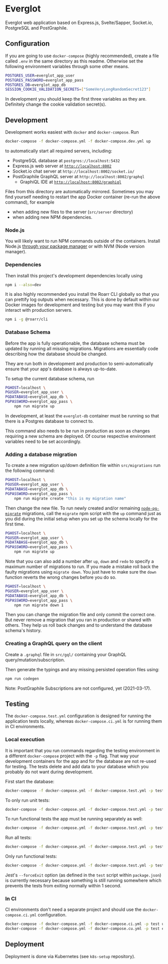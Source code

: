# Everglot

Everglot web application based on Express.js, Svelte/Sapper, Socket.io, PostgreSQL and PostGraphile.

## Configuration

If you are going to use `docker-compose` (highly recommended), create a file called `.env` in the same directory as this readme. Otherwise set the following environment variables through some other means.

```bash
POSTGRES_USER=everglot_app_user
POSTGRES_PASSWORD=everglot_app_pass
POSTGRES_DB=everglot_app_db
SESSION_COOKIE_VALIDATION_SECRETS=["SomeVeryLongRandomSecret123"]
```

In development you should keep the first three variables as they are. Definitely change the cookie validation secret(s).

## Development

Development works easiest with `docker` and `docker-compose`. Run

```bash
docker-compose -f docker-compose.yml -f docker-compose.dev.yml up
```

to automatically start all required servers, including:

-   PostgreSQL database at `postgres://localhost:5432`
-   Express.js web server at [`http://localhost:8002`](http://localhost:8002)
-   Socket.io chat server at `http://localhost:8002/socket.io/`
-   PostGraphile GraphQL server at `http://localhost:8002/graphql`
    -   GraphiQL IDE at [`http://localhost:8002/graphiql`](http://localhost:8002/graphiql)

Files from this directory are automatically mirrored. Sometimes you may find yourself needing to restart the app Docker container (re-run the above command), for example

-   when adding new files to the server (`src/server` directory)
-   when adding new NPM dependencies.

### Node.js

You will likely want to run NPM commands outside of the containers. Install Node.js [through your package manager](https://nodejs.org/en/download/package-manager/) or with NVM (Node version manager).

### Dependencies

Then install this project's development dependencies locally using

```bash
npm i --also=dev
```

It is also highly recommended you install the Roarr CLI globally so that you can prettify log outputs when necessary. This is done by default within our Docker images for development and testing but you may want this if you interact with production servers.

```bash
npm i -g @roarr/cli
```

### Database Schema

Before the app is fully operationable, the database schema must be updated by running all missing migrations. Migrations are essentially code describing how the database should be changed.

They are run both in development and production to semi-automatically ensure that your app's database is always up-to-date.

To setup the current database schema, run

```bash
PGHOST=localhost \
PGUSER=everglot_app_user \
PGDATABASE=everglot_app_db \
PGPASSWORD=everglot_app_pass \
    npm run migrate up
```

In development, at least the `everglot-db` container must be running so that there is a Postgres database to connect to.

This command also needs to be run in production as soon as changes requiring a new schema are deployed. Of course respective environment variables need to be set accordingly.

### Adding a database migration

To create a new migration up/down definition file within `src/migrations` run the following command:

```bash
PGHOST=localhost \
PGUSER=everglot_app_user \
PGDATABASE=everglot_app_db \
PGPASSWORD=everglot_app_pass \
    npm run migrate create "this is my migration name"
```

Then change the new file. To run newly created and/or remaining [`node-pg-migrate`](https://salsita.github.io/node-pg-migrate/) migrations, call the `migrate` npm script with the `up` command just as you did during the initial setup when you set up the schema locally for the first time.

```bash
PGHOST=localhost \
PGUSER=everglot_app_user \
PGDATABASE=everglot_app_db \
PGPASSWORD=everglot_app_pass \
    npm run migrate up
```

Note that you can also add a number after `up`, `down` and `redo` to specify a maximum number of migrations to run. If you made a mistake roll back the faulty migrations using `migrate down`. You just have to make sure the `down` function reverts the wrong changes before you do so.

```bash
PGHOST=localhost \
PGUSER=everglot_app_user \
PGDATABASE=everglot_app_db \
PGPASSWORD=everglot_app_pass \
    npm run migrate down 1
```

Then you can change the migration file and only commit the correct one. But never remove a migration that you ran in production or shared with others. They help us roll back changes and to understand the database schema's history.

### Creating a GraphQL query on the client

Create a `.graphql` file in `src/gql/` containing your GraphQL query/mutation/subscription.

Then generate the typings and any missing persisted operation files using:

```bash
npm run codegen
```

Note: PostGraphile Subscriptions are not configured, yet (2021-03-17).

## Testing

The `docker-compose.test.yml` configuration is designed for running the application tests locally, whereas `docker-compose.ci.yml` is for running them in CI environments.

### Local execution

It is important that you run commands regarding the testing environment in a different `docker-compose` project with the `-p` flag. That way your development containers for the app and for the database are not re-used for testing. The tests delete and add data to your database which you probably do not want during development.

First start the database:

```bash
docker-compose -f docker-compose.yml -f docker-compose.test.yml -p test up -d everglot-db
```

To only run unit tests:

```bash
docker-compose -f docker-compose.yml -f docker-compose.test.yml -p test exec everglot-app npm run test:unit
```

To run functional tests the app must be running separately as well:

```bash
docker-compose -f docker-compose.yml -f docker-compose.test.yml -p test up -d everglot-app
```

Run all tests:

```bash
docker-compose -f docker-compose.yml -f docker-compose.test.yml -p test exec everglot-app npm run test
```

Only run functional tests:

```bash
docker-compose -f docker-compose.yml -f docker-compose.test.yml -p test exec everglot-app npm run test src/__tests__/functional
```

Jest's `--forceExit` option (as defined in the `test` script within `package.json`) is currently necessary because something is still running somewhere which prevents the tests from exiting normally within 1 second.

### In CI

CI environments don't need a separate project and should use the `docker-compose.ci.yml` configuration.

```bash
docker-compose -f docker-compose.yml -f docker-compose.ci.yml -p test up -d
docker-compose -f docker-compose.yml -f docker-compose.cu.yml -p test exec -T everglot-app npm run test
```

## Deployment

Deployment is done via Kubernetes (see `k8s-setup` repository).
